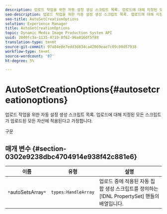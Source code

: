 ```yaml
---
description: 업로드 작업을 위한 자동 설정 생성 스크립트 목록. 업로드에 대해 지정된 모든 스크립트가 업로드된 모든 자산에 적용된다고 가정합니다.
seo-description: 업로드 작업을 위한 자동 설정 생성 스크립트 목록. 업로드에 대해 지정된 모든 스크립트가 업로드된 모든 자산에 적용된다고 가정합니다.
seo-title: AutoSetCreationOptions
solution: Experience Manager
title: AutoSetCreationOptions
topic: Dynamic Media Image Production System API
uuid: 2840fc3a-1135-4719-8f62-96a816df5f88
translation-type: tm+mt
source-git-commit: 97a84e8e7edd3d834ca42069eae7c09c00d57938
workflow-type: tm+mt
source-wordcount: '87'
ht-degree: 5%

---
```



# AutoSetCreationOptions{#autosetcreationoptions}

업로드 작업을 위한 자동 설정 생성 스크립트 목록. 업로드에 대해 지정된 모든 스크립트가 업로드된 모든 자산에 적용된다고 가정합니다.

구문

## 매개 변수 {#section-0302e9238dbc4704914e938f42c881e6}

| 이름 | 유형 | 설명 |
|---|---|---|
| `*`autoSetsArray`*` | `types:HandleArray` | 업로드 중에 적용된 자동 집합 생성 스크립트를 정의하는 [!DNL PropertySet] 핸들의 배열입니다. |

